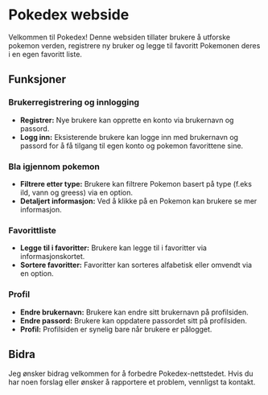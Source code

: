 # Pokedex webside

Velkommen til Pokedex! Denne websiden tillater brukere å utforske pokemon verden, registrere ny bruker og legge til favoritt Pokemonen deres i en egen favoritt liste. 


## Funksjoner

### Brukerregistrering og innlogging
- **Registrer:** Nye brukere kan opprette en konto via brukernavn og passord.
- **Logg inn:** Eksisterende brukere kan logge inn med brukernavn og passord for å få tilgang til egen konto og pokemon favorittene sine.
  
### Bla igjennom pokemon
- **Filtrere etter type:** Brukere kan filtrere Pokemon basert på type (f.eks ild, vann og greess) via en option.
- **Detaljert informasjon:** Ved å klikke på en Pokemon kan brukere se mer informasjon.

### Favorittliste
- **Legge til i favoritter:** Brukere kan legge til i favoritter via informasjonskortet.
- **Sortere favoritter:** Favoritter kan sorteres alfabetisk eller omvendt via en option.

### Profil
- **Endre brukernavn:** Brukere kan endre sitt brukernavn på profilsiden.
- **Endre passord:** Brukere kan oppdatere passordet sitt på profilsiden.
- **Profil:** Profilsiden er synelig bare når brukere er pålogget.

## Bidra

Jeg ønsker bidrag velkommen for å forbedre Pokedex-nettstedet. Hvis du har noen forslag eller ønsker å rapportere et problem, vennligst ta kontakt.
